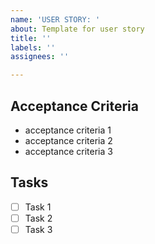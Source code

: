 ```yaml
---
name: 'USER STORY: '
about: Template for user story
title: ''
labels: ''
assignees: ''

---
```


##

## Acceptance Criteria
- acceptance criteria 1
- acceptance criteria 2
- acceptance criteria 3

## Tasks
- [ ] Task 1
- [ ] Task 2
- [ ] Task 3
